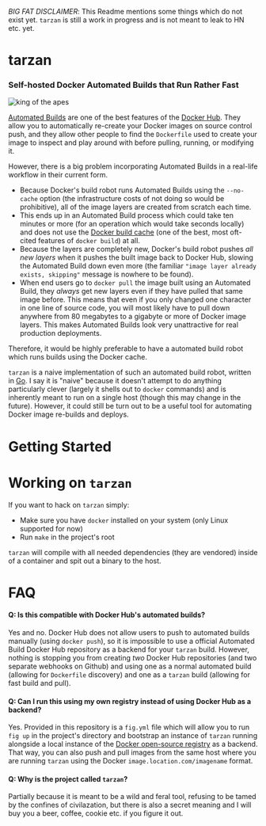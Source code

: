 _BIG FAT DISCLAIMER_: This Readme mentions some things which do not exist yet.  `tarzan` is still a work in progress and is not meant to leak to HN etc. yet.

tarzan
======

### Self-hosted Docker Automated Builds that Run Rather Fast

![king of the apes](https://github.com/nathanleclaire/tarzan/blob/master/static/img/tarzan.jpg)

[Automated Builds](http://docs.docker.com/docker-hub/builds/) are one of the best features of the [Docker Hub](https://hub.docker.com).  They allow you to automatically re-create your Docker images on source control push, and they allow other people to find the `Dockerfile` used to create your image to inspect and play around with before pulling, running, or modifying it.

However, there is a big problem incorporating Automated Builds in a real-life workflow in their current form. 

- Because Docker's build robot runs Automated Builds using the `--no-cache` option (the infrastructure costs of not doing so would be prohibitive), all of the image layers are created from scratch each time.  
- This ends up in an Automated Build process which could take ten minutes or more (for an operation which would take seconds locally) and does not use the [Docker build cache](http://thenewstack.io/understanding-the-docker-cache-for-faster-builds/) (one of the best, most oft-cited features of `docker build`) at all.
- Because the layers are completely new, Docker's build robot pushes _all new layers_ when it pushes the built image back to Docker Hub, slowing the Automated Build down even more (the familiar `"image layer already exists, skipping"` message is nowhere to be found).
- When end users go to `docker pull` the image built using an Automated Build, they _always_ get new layers even if they have pulled that same image before.  This means that even if you only changed one character in one line of source code, you will most likely have to pull down anywhere from 80 megabytes to a gigabyte or more of Docker image layers.  This makes Automated Builds look very unattractive for real production deployments.

Therefore, it would be highly preferable to have a automated build robot which runs builds using the Docker cache.

`tarzan` is a naive implementation of such an automated build robot, written in [Go](http://golang.org).  I say it is "naive" because it doesn't attempt to do anything particularly clever (largely it shells out to `docker` commands) and is inherently meant to run on a single host (though this may change in the future).  However, it could still be turn out to be a useful tool for automating Docker image re-builds and deploys.

# Getting Started

# Working on `tarzan`

If you want to hack on `tarzan` simply:

- Make sure you have `docker` installed on your system (only Linux supported for now)
- Run `make` in the project's root

`tarzan` will compile with all needed dependencies (they are vendored) inside of a container and spit out a binary to the host.

# FAQ

#### Q: Is this compatible with Docker Hub's automated builds?

Yes and no.  Docker Hub does not allow users to push to automated builds manually (using `docker push`), so it is impossible to use a official Automated Build Docker Hub repository as a backend for your `tarzan` build.  However, nothing is stopping you from creating _two_ Docker Hub repositories (and two separate webhooks on Github) and using one as a normal automated build (allowing for `Dockerfile` discovery) and one as a `tarzan` build (allowing for fast build and pull). 

#### Q: Can I run this using my own registry instead of using Docker Hub as a backend?

Yes.  Provided in this repository is a `fig.yml` file which will allow you to run `fig up` in the project's directory and bootstrap an instance of `tarzan` running alongside a local instance of the [Docker open-source registry](https://github.com/docker/docker-registry) as a backend.  That way, you can also push and pull images from the same host where you are running `tarzan` using the Docker `image.location.com/imagename` format.

#### Q: Why is the project called `tarzan`?

Partially because it is meant to be a wild and feral tool, refusing to be tamed by the confines of civilazation, but there is also a secret meaning and I will buy you a beer, coffee, cookie etc. if you figure it out.
